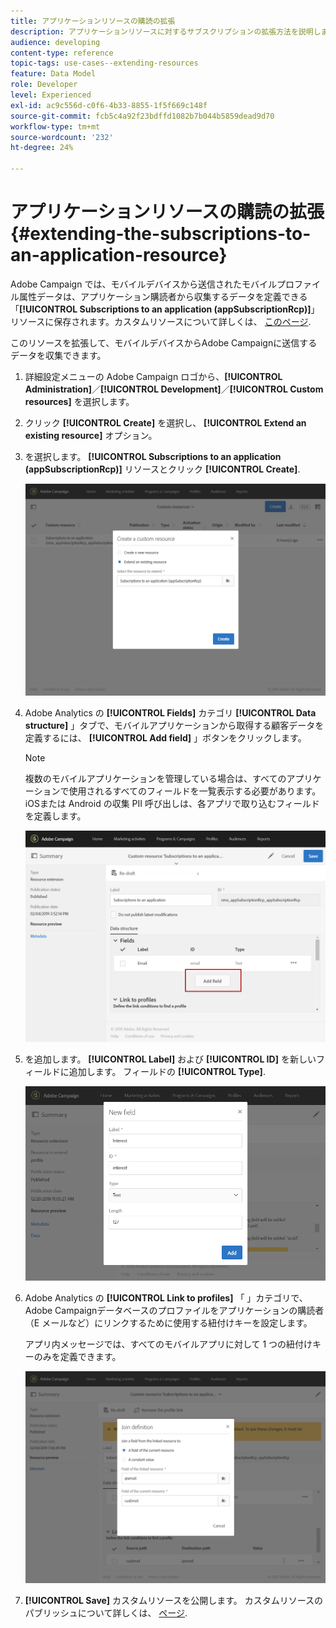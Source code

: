 ```yaml
---
title: アプリケーションリソースの購読の拡張
description: アプリケーションリソースに対するサブスクリプションの拡張方法を説明します
audience: developing
content-type: reference
topic-tags: use-cases--extending-resources
feature: Data Model
role: Developer
level: Experienced
exl-id: ac9c556d-c0f6-4b33-8855-1f5f669c148f
source-git-commit: fcb5c4a92f23bdffd1082b7b044b5859dead9d70
workflow-type: tm+mt
source-wordcount: '232'
ht-degree: 24%

---
```


# アプリケーションリソースの購読の拡張{#extending-the-subscriptions-to-an-application-resource}

Adobe Campaign では、モバイルデバイスから送信されたモバイルプロファイル属性データは、アプリケーション購読者から収集するデータを定義できる「**[!UICONTROL Subscriptions to an application (appSubscriptionRcp)]**」リソースに保存されます。カスタムリソースについて詳しくは、 [このページ](../../developing/using/key-steps-to-add-a-resource.md).

このリソースを拡張して、モバイルデバイスからAdobe Campaignに送信するデータを収集できます。

1. 詳細設定メニューの Adobe Campaign ロゴから、**[!UICONTROL Administration]**／**[!UICONTROL Development]**／**[!UICONTROL Custom resources]** を選択します。
1. クリック **[!UICONTROL Create]** を選択し、 **[!UICONTROL Extend an existing resource]** オプション。
1. を選択します。 **[!UICONTROL Subscriptions to an application (appSubscriptionRcp)]** リソースとクリック **[!UICONTROL Create]**.

   ![](assets/in_app_personal_data_4.png)

1. Adobe Analytics の **[!UICONTROL Fields]** カテゴリ **[!UICONTROL Data structure]** 」タブで、モバイルアプリケーションから取得する顧客データを定義するには、 **[!UICONTROL Add field]** 」ボタンをクリックします。

   >[!NOTE]
   >
   >複数のモバイルアプリケーションを管理している場合は、すべてのアプリケーションで使用されるすべてのフィールドを一覧表示する必要があります。 iOSまたは Android の収集 PII 呼び出しは、各アプリで取り込むフィールドを定義します。

   ![](assets/in_app_personal_data.png)

1. を追加します。 **[!UICONTROL Label]** および **[!UICONTROL ID]** を新しいフィールドに追加します。 フィールドの **[!UICONTROL Type]**.

   ![](assets/schema_extension_uc9.png)

1. Adobe Analytics の **[!UICONTROL Link to profiles]** 「 」カテゴリで、Adobe Campaignデータベースのプロファイルをアプリケーションの購読者（E メールなど）にリンクするために使用する紐付けキーを設定します。

   アプリ内メッセージでは、すべてのモバイルアプリに対して 1 つの紐付けキーのみを定義できます。

   ![](assets/in_app_personal_data_3.png)

1. **[!UICONTROL Save]** カスタムリソースを公開します。 カスタムリソースのパブリッシュについて詳しくは、 [ページ](../../developing/using/updating-the-database-structure.md#publishing-a-custom-resource).
